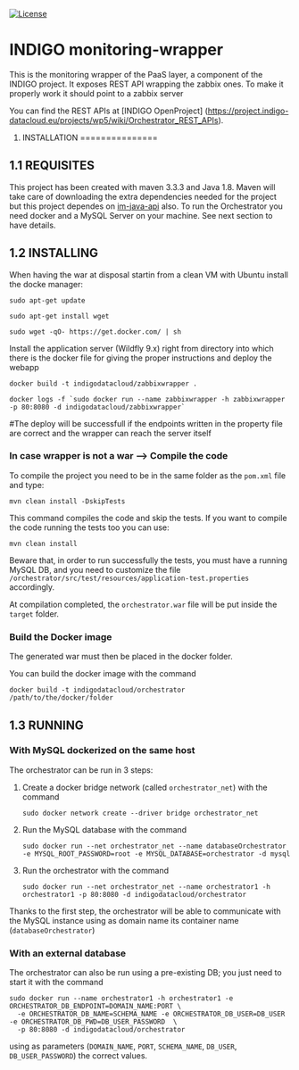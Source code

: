 [![License](https://img.shields.io/badge/license-Apache%202-blue.svg)](https://www.apache.org/licenses/LICENSE-2.0)

INDIGO monitoring-wrapper
============================

This is the monitoring wrapper of the PaaS layer, a component of the INDIGO project. It exposes REST API wrapping the zabbix ones.
To make it properly work it should point to a zabbix server

You can find the REST APIs at [INDIGO OpenProject] (https://project.indigo-datacloud.eu/projects/wp5/wiki/Orchestrator_REST_APIs).


1. INSTALLATION
===============

1.1 REQUISITES
--------------

This project has been created with maven 3.3.3 and Java 1.8. Maven will take care of downloading the extra dependencies needed for the project but this project dependes on [im-java-api](https://github.com/indigo-dc/im-java-api) also.
To run the Orchestrator you need docker and a MySQL Server on your machine. See next section to have details.

1.2 INSTALLING
--------------

When having the war at disposal startin from a clean VM with Ubuntu install the docke manager:
```
sudo apt-get update
```
```
sudo apt-get install wget
```
```
sudo wget -qO- https://get.docker.com/ | sh
```

Install the application server (Wildfly 9.x) right from directory into which there is the docker file for giving the proper instructions and deploy the webapp
```
docker build -t indigodatacloud/zabbixwrapper .
```
```
docker logs -f `sudo docker run --name zabbixwrapper -h zabbixwrapper -p 80:8080 -d indigodatacloud/zabbixwrapper`
```

#The deploy will be successfull if the endpoints written in the property file are correct and the wrapper can reach the server itself

### In case wrapper is not a war --> Compile the code
To compile the project you need to be in the same folder as the `pom.xml` file and type:
```
mvn clean install -DskipTests
```
This command compiles the code and skip the tests. If you want to compile the code running the tests too you can use:
```
mvn clean install
```
Beware that, in order to run successfully the tests, you must have a running MySQL DB, and you need to customize the file `/orchestrator/src/test/resources/application-test.properties` accordingly.

At compilation completed, the `orchestrator.war` file will be put inside the `target` folder.

### Build the Docker image

The generated war must then be placed in the docker folder.

You can build the docker image with the command
```
docker build -t indigodatacloud/orchestrator /path/to/the/docker/folder
```

1.3 RUNNING
--------------
### With MySQL dockerized on the same host
The orchestrator can be run in 3 steps:

1. Create a docker bridge network (called `orchestrator_net`) with the command

    ```
    sudo docker network create --driver bridge orchestrator_net
    ```

2. Run the MySQL database with the command

    ```
    sudo docker run --net orchestrator_net --name databaseOrchestrator -e MYSQL_ROOT_PASSWORD=root -e MYSQL_DATABASE=orchestrator -d mysql
    ```

3. Run the orchestrator with the command

    ```
    sudo docker run --net orchestrator_net --name orchestrator1 -h orchestrator1 -p 80:8080 -d indigodatacloud/orchestrator
    ```

Thanks to the first step, the orchestrator will be able to communicate with the MySQL instance using as domain name its container name (`databaseOrchestrator`)

### With an external database

The orchestrator can also be run using a pre-existing DB; you just need to start it with the command
```
sudo docker run --name orchestrator1 -h orchestrator1 -e ORCHESTRATOR_DB_ENDPOINT=DOMAIN_NAME:PORT \
  -e ORCHESTRATOR_DB_NAME=SCHEMA_NAME -e ORCHESTRATOR_DB_USER=DB_USER -e ORCHESTRATOR_DB_PWD=DB_USER_PASSWORD  \
  -p 80:8080 -d indigodatacloud/orchestrator
```
using as parameters (`DOMAIN_NAME`, `PORT`, `SCHEMA_NAME`, `DB_USER`, `DB_USER_PASSWORD`) the correct values.
